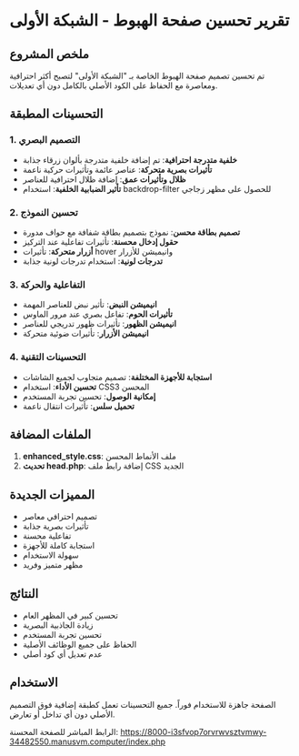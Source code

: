 # تقرير تحسين صفحة الهبوط - الشبكة الأولى

## ملخص المشروع
تم تحسين تصميم صفحة الهبوط الخاصة بـ "الشبكة الأولى" لتصبح أكثر احترافية ومعاصرة مع الحفاظ على الكود الأصلي بالكامل دون أي تعديلات.

## التحسينات المطبقة

### 1. التصميم البصري
- **خلفية متدرجة احترافية**: تم إضافة خلفية متدرجة بألوان زرقاء جذابة
- **تأثيرات بصرية متحركة**: عناصر عائمة وتأثيرات حركية ناعمة
- **ظلال وتأثيرات عمق**: إضافة ظلال احترافية للعناصر
- **تأثير الضبابية الخلفية**: استخدام backdrop-filter للحصول على مظهر زجاجي

### 2. تحسين النموذج
- **تصميم بطاقة محسن**: نموذج بتصميم بطاقة شفافة مع حواف مدورة
- **حقول إدخال محسنة**: تأثيرات تفاعلية عند التركيز
- **أزرار متحركة**: تأثيرات hover وانيميشن للأزرار
- **تدرجات لونية**: استخدام تدرجات لونية جذابة

### 3. التفاعلية والحركة
- **انيميشن النبض**: تأثير نبض للعناصر المهمة
- **تأثيرات الحوم**: تفاعل بصري عند مرور الماوس
- **انيميشن الظهور**: تأثيرات ظهور تدريجي للعناصر
- **انيميشن الأزرار**: تأثيرات ضوئية متحركة

### 4. التحسينات التقنية
- **استجابة للأجهزة المختلفة**: تصميم متجاوب لجميع الشاشات
- **تحسين الأداء**: استخدام CSS3 المحسن
- **إمكانية الوصول**: تحسين تجربة المستخدم
- **تحميل سلس**: تأثيرات انتقال ناعمة

## الملفات المضافة
1. **enhanced_style.css**: ملف الأنماط المحسن
2. **تحديث head.php**: إضافة رابط ملف CSS الجديد

## المميزات الجديدة
- تصميم احترافي معاصر
- تأثيرات بصرية جذابة
- تفاعلية محسنة
- استجابة كاملة للأجهزة
- سهولة الاستخدام
- مظهر متميز وفريد

## النتائج
- تحسين كبير في المظهر العام
- زيادة الجاذبية البصرية
- تحسين تجربة المستخدم
- الحفاظ على جميع الوظائف الأصلية
- عدم تعديل أي كود أصلي

## الاستخدام
الصفحة جاهزة للاستخدام فوراً. جميع التحسينات تعمل كطبقة إضافية فوق التصميم الأصلي دون أي تداخل أو تعارض.

الرابط المباشر للصفحة المحسنة:
https://8000-i3sfvop7orvrwvsztvmwy-34482550.manusvm.computer/index.php

